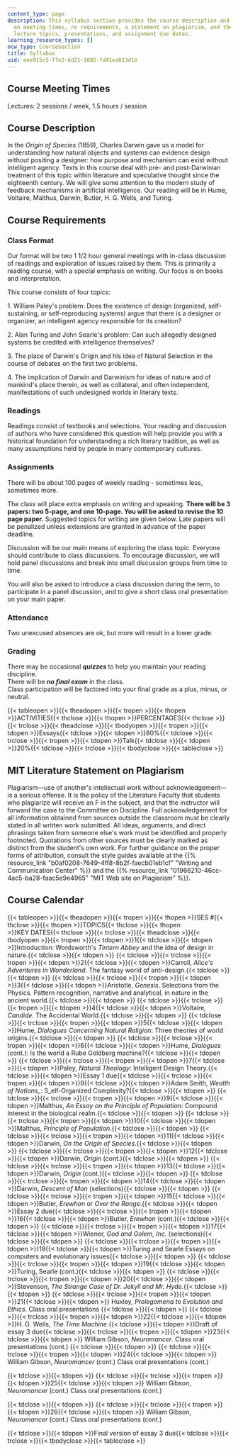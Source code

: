 ```yaml
---
content_type: page
description: This syllabus section provides the course description and information
  on meeting times, re requirements, a statement on plagiarism, and the schedule of
  lecture topics, presentations, and assignment due dates.
learning_resource_types: []
ocw_type: CourseSection
title: Syllabus
uid: eee915c5-f7e2-6d21-1085-fd41ea013d1b
---
```

## Course Meeting Times

Lectures: 2 sessions / week, 1.5 hours / session

## Course Description

In the _Origin of Species_ (1859), Charles Darwin gave us a model for understanding how natural objects and systems can evidence design without positing a designer: how purpose and mechanism can exist without intelligent agency. Texts in this course deal with pre- and post-Darwinian treatment of this topic within literature and speculative thought since the eighteenth century. We will give some attention to the modern study of feedback mechanisms in artificial intelligence. Our reading will be in Hume, Voltaire, Malthus, Darwin, Butler, H. G. Wells, and Turing.

## Course Requirements

### Class Format

Our format will be two 1 1/2 hour general meetings with in-class discussion of readings and exploration of issues raised by them. This is primarily a reading course, with a special emphasis on writing. Our focus is on books and interpretation.

This course consists of four topics:

1\. William Paley's problem: Does the existence of design (organized, self-sustaining, or self-reproducing systems) argue that there is a designer or organizer, an intelligent agency responsible for its creation?

2\. Alan Turing and John Searle's problem: Can such allegedly designed systems be credited with intelligence themselves?

3\. The place of Darwin's Origin and his idea of Natural Selection in the course of debates on the first two problems.

4\. The implication of Darwin and Darwinism for ideas of nature and of mankind's place therein, as well as collateral, and often independent, manifestations of such undesigned worlds in literary texts.

### Readings

Readings consist of textbooks and selections. Your reading and discussion of authors who have considered this question will help provide you with a historical foundation for understanding a rich literary tradition, as well as many assumptions held by people in many contemporary cultures.

### Assignments

There will be about 100 pages of weekly reading - sometimes less, sometimes more.

The class will place extra emphasis on writing and speaking. **There will be 3 papers: two 5-page, and one 10-page. You will be asked to revise the 10 page paper.** Suggested topics for writing are given below. Late papers will be penalized unless extensions are granted in advance of the paper deadline.

Discussion will be our main means of exploring the class topic. Everyone should contribute to class discussions. To encourage discussion, we will hold panel discussions and break into small discussion groups from time to time.

You will also be asked to introduce a class discussion during the term, to participate in a panel discussion, and to give a short class oral presentation on your main paper.

### Attendance

Two unexcused absences are ok, but more will result in a lower grade.

### Grading

There may be occasional _**quizzes**_ to help you maintain your reading discipline.   
There will be _**no final exam**_ in the class.   
Class participation will be factored into your final grade as a plus, minus, or neutral.

{{< tableopen >}}{{< theadopen >}}{{< tropen >}}{{< thopen >}}ACTIVITIES{{< thclose >}}{{< thopen >}}PERCENTAGES{{< thclose >}}{{< trclose >}}{{< theadclose >}}{{< tbodyopen >}}{{< tropen >}}{{< tdopen >}}Essays{{< tdclose >}}{{< tdopen >}}80%{{< tdclose >}}{{< trclose >}}{{< tropen >}}{{< tdopen >}}Talk{{< tdclose >}}{{< tdopen >}}20%{{< tdclose >}}{{< trclose >}}{{< tbodyclose >}}{{< tableclose >}}

## MIT Literature Statement on Plagiarism

Plagiarism—use of another's intellectual work without acknowledgement—is a serious offense. It is the policy of the Literature Faculty that students who plagiarize will receive an F in the subject, and that the instructor will forward the case to the Committee on Discipline. Full acknowledgement for all information obtained from sources outside the classroom must be clearly stated in all written work submitted. All ideas, arguments, and direct phrasings taken from someone else's work must be identified and properly footnoted. Quotations from other sources must be clearly marked as distinct from the student's own work. For further guidance on the proper forms of attribution, consult the style guides available at the {{% resource_link "b0af0208-7649-4ff8-8b2f-faecb01eb1cf" "Writing and Communication Center" %}} and the {{% resource_link "01966210-46cc-4ac5-ba28-faac5e9e4965" "MIT Web site on Plagiarism" %}}.

## Course Calendar

{{< tableopen >}}{{< theadopen >}}{{< tropen >}}{{< thopen >}}SES #{{< thclose >}}{{< thopen >}}TOPICS{{< thclose >}}{{< thopen >}}KEY DATES{{< thclose >}}{{< trclose >}}{{< theadclose >}}{{< tbodyopen >}}{{< tropen >}}{{< tdopen >}}1{{< tdclose >}}{{< tdopen >}}Introduction: Wordsworth's _Tintern Abbey_ and the idea of design in nature.{{< tdclose >}}{{< tdopen >}} {{< tdclose >}}{{< trclose >}}{{< tropen >}}{{< tdopen >}}2{{< tdclose >}}{{< tdopen >}}Carroll, _Alice's Adventures in Wonderland_. The fantasy world of anti-design.{{< tdclose >}}{{< tdopen >}} {{< tdclose >}}{{< trclose >}}{{< tropen >}}{{< tdopen >}}3{{< tdclose >}}{{< tdopen >}}Aristotle, _Genesis_. Selections from the Physics. Pattern recognition, narrative and analytical, in nature in the ancient world.{{< tdclose >}}{{< tdopen >}} {{< tdclose >}}{{< trclose >}}{{< tropen >}}{{< tdopen >}}4{{< tdclose >}}{{< tdopen >}}Voltaire, _Candide_. The Accidental World.{{< tdclose >}}{{< tdopen >}} {{< tdclose >}}{{< trclose >}}{{< tropen >}}{{< tdopen >}}5{{< tdclose >}}{{< tdopen >}}Hume, _Dialogues Concerning Natural Religion_: Three theories of world origins.{{< tdclose >}}{{< tdopen >}} {{< tdclose >}}{{< trclose >}}{{< tropen >}}{{< tdopen >}}6{{< tdclose >}}{{< tdopen >}}Hume, _Dialogues_ (cont.): Is the world a Rube Goldberg machine?{{< tdclose >}}{{< tdopen >}} {{< tdclose >}}{{< trclose >}}{{< tropen >}}{{< tdopen >}}7{{< tdclose >}}{{< tdopen >}}Paley, _Natural Theology_: Intelligent Design Theory.{{< tdclose >}}{{< tdopen >}}Essay 1 due{{< tdclose >}}{{< trclose >}}{{< tropen >}}{{< tdopen >}}8{{< tdclose >}}{{< tdopen >}}Adam Smith, _Wealth of Nations\__: S\_elf-Organized Complexity?{{< tdclose >}}{{< tdopen >}} {{< tdclose >}}{{< trclose >}}{{< tropen >}}{{< tdopen >}}9{{< tdclose >}}{{< tdopen >}}Malthus, _An Essay on the Principle of Population_: Compound Interest in the biological realm.{{< tdclose >}}{{< tdopen >}} {{< tdclose >}}{{< trclose >}}{{< tropen >}}{{< tdopen >}}10{{< tdclose >}}{{< tdopen >}}Malthus, _Principle of Population_.{{< tdclose >}}{{< tdopen >}} {{< tdclose >}}{{< trclose >}}{{< tropen >}}{{< tdopen >}}11{{< tdclose >}}{{< tdopen >}}Darwin, _On the Origin of Species_.{{< tdclose >}}{{< tdopen >}} {{< tdclose >}}{{< trclose >}}{{< tropen >}}{{< tdopen >}}12{{< tdclose >}}{{< tdopen >}}Darwin, _Origin_ (cont.){{< tdclose >}}{{< tdopen >}} {{< tdclose >}}{{< trclose >}}{{< tropen >}}{{< tdopen >}}13{{< tdclose >}}{{< tdopen >}}Darwin, _Origin_ (cont.){{< tdclose >}}{{< tdopen >}} {{< tdclose >}}{{< trclose >}}{{< tropen >}}{{< tdopen >}}14{{< tdclose >}}{{< tdopen >}}Darwin, _Descent of Man_ (selections){{< tdclose >}}{{< tdopen >}} {{< tdclose >}}{{< trclose >}}{{< tropen >}}{{< tdopen >}}15{{< tdclose >}}{{< tdopen >}}Butler, _Erewhon_ or _Over the Range_.{{< tdclose >}}{{< tdopen >}}Essay 2 due{{< tdclose >}}{{< trclose >}}{{< tropen >}}{{< tdopen >}}16{{< tdclose >}}{{< tdopen >}}Butler, _Erewhon_ (cont.){{< tdclose >}}{{< tdopen >}} {{< tdclose >}}{{< trclose >}}{{< tropen >}}{{< tdopen >}}17{{< tdclose >}}{{< tdopen >}}Wiener, _God and Golem, Inc._ (selections){{< tdclose >}}{{< tdopen >}} {{< tdclose >}}{{< trclose >}}{{< tropen >}}{{< tdopen >}}18{{< tdclose >}}{{< tdopen >}}Turing and Searle Essays on computers and evolutionary issues{{< tdclose >}}{{< tdopen >}} {{< tdclose >}}{{< trclose >}}{{< tropen >}}{{< tdopen >}}19{{< tdclose >}}{{< tdopen >}}Turing, Searle (cont.){{< tdclose >}}{{< tdopen >}} {{< tdclose >}}{{< trclose >}}{{< tropen >}}{{< tdopen >}}20{{< tdclose >}}{{< tdopen >}}Stevenson, _The Strange Case of Dr. Jekyll and Mr. Hyde_.{{< tdclose >}}{{< tdopen >}} {{< tdclose >}}{{< trclose >}}{{< tropen >}}{{< tdopen >}}21{{< tdclose >}}{{< tdopen >}}
Huxley, _Prolegomena to Evolution and Ethics_.
Class oral presentations
{{< tdclose >}}{{< tdopen >}} {{< tdclose >}}{{< trclose >}}{{< tropen >}}{{< tdopen >}}22{{< tdclose >}}{{< tdopen >}}H. G. Wells, _The Time Machine_.{{< tdclose >}}{{< tdopen >}}Draft of essay 3 due{{< tdclose >}}{{< trclose >}}{{< tropen >}}{{< tdopen >}}23{{< tdclose >}}{{< tdopen >}}
William Gibson, _Neuromancer_.
Class oral presentations (cont.)
{{< tdclose >}}{{< tdopen >}} {{< tdclose >}}{{< trclose >}}{{< tropen >}}{{< tdopen >}}24{{< tdclose >}}{{< tdopen >}}
William Gibson, _Neuromancer_ (cont.)
Class oral presentations (cont.)

{{< tdclose >}}{{< tdopen >}} {{< tdclose >}}{{< trclose >}}{{< tropen >}}{{< tdopen >}}25{{< tdclose >}}{{< tdopen >}}
William Gibson, _Neuromancer_ (cont.)
Class oral presentations (cont.)

{{< tdclose >}}{{< tdopen >}} {{< tdclose >}}{{< trclose >}}{{< tropen >}}{{< tdopen >}}26{{< tdclose >}}{{< tdopen >}}
William Gibson, _Neuromancer_ (cont.)
Class oral presentations (cont.)

{{< tdclose >}}{{< tdopen >}}Final version of essay 3 due{{< tdclose >}}{{< trclose >}}{{< tbodyclose >}}{{< tableclose >}}